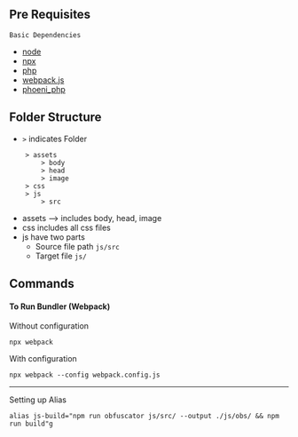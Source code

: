 ## Pre Requisites

`Basic Dependencies`

* [node](https://nodejs.org/en)
* [npx](https://www.npmjs.com/package/npx)
* [php](https://www.php.net/manual/en/install.php)
* [webpack.js](https://webpack.js.org/)
* [phoeni_php](https://github.com/Suganth-coder/phoeni_php)

## Folder Structure

* `>` indicates Folder

```
    > assets
        > body
        > head
        > image
    > css
    > js
        > src

```
* assets --> includes body, head, image
* css includes all css files
* js have two parts
    * Source file path `js/src`
    * Target file `js/`

## Commands

#### To Run Bundler (Webpack)

Without configuration

    npx webpack

With configuration

    npx webpack --config webpack.config.js

---

Setting up Alias

```
alias js-build="npm run obfuscator js/src/ --output ./js/obs/ && npm run build"g
```
